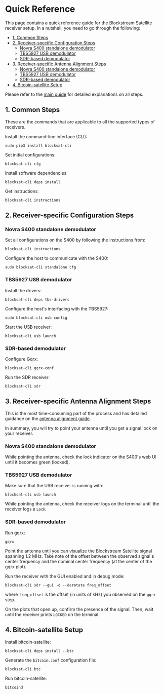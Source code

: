 # Quick Reference

This page contains a quick reference guide for the Blockstream Satellite
receiver setup. In a nutshell, you need to go through the following:

<!-- markdown-toc start - Don't edit this section. Run M-x markdown-toc-generate-toc again -->

- [1. Common Steps](#1-common-steps)
- [2. Receiver-specific Configuration Steps](#2-receiver-specific-configuration-steps)
    - [Novra S400 standalone demodulator](#novra-s400-standalone-demodulator)
    - [TBS5927 USB demodulator](#tbs5927-usb-demodulator)
    - [SDR-based demodulator](#sdr-based-demodulator)
- [3. Receiver-specific Antenna Alignment Steps](#3-receiver-specific-antenna-alignment-steps)
    - [Novra S400 standalone demodulator](#novra-s400-standalone-demodulator)
    - [TBS5927 USB demodulator](#tbs5927-usb-demodulator)
    - [SDR-based demodulator](#sdr-based-demodulator)
- [4. Bitcoin-satellite Setup](#4-bitcoin-satellite-setup)

<!-- markdown-toc end -->

Please refer to the [main guide](README.md) for detailed explanations on all
steps.

## 1. Common Steps

These are the commands that are applicable to all the supported types of
receivers.

Install the command-line interface (CLI):

```
sudo pip3 install blocksat-cli
```

Set initial configurations:

```
blocksat-cli cfg
```

Install software dependencies:

```
blocksat-cli deps install
```

Get instructions:

```
blocksat-cli instructions
```

## 2. Receiver-specific Configuration Steps

### Novra S400 standalone demodulator

Set all configurations on the S400 by following the instructions from:
```
blocksat-cli instructions
```

Configure the host to communicate with the S400:
```
sudo blocksat-cli standalone cfg
```

### TBS5927 USB demodulator

Install the drivers:
```
blocksat-cli deps tbs-drivers
```

Configure the host's interfacing with the TBS5927:
```
sudo blocksat-cli usb config
```

Start the USB receiver:
```
blocksat-cli usb launch
```

### SDR-based demodulator

Configure Gqrx:
```
blocksat-cli gqrx-conf
```

Run the SDR receiver:
```
blocksat-cli sdr
```

## 3. Receiver-specific Antenna Alignment Steps

This is the most time-consuming part of the process and has detailed guidance on
the [antenna alignment
guide](antenna-pointing.md#find-the-satellite-and-lock-the-signal).

In summary, you will try to point your antenna until you get a signal lock on
your receiver.

### Novra S400 standalone demodulator

While pointing the antenna, check the lock indicator on the S400's web UI until
it becomes green (locked).

### TBS5927 USB demodulator

Make sure that the USB receiver is running with:
```
blocksat-cli usb launch
```

While pointing the antenna, check the receiver logs on the terminal until the
receiver logs a `Lock`.

### SDR-based demodulator

Run gqrx:
```
gqrx
```

Point the antenna until you can visualize the Blockstream Satellite signal
spanning 1.2 MHz. Take note of the offset between the observed signal's center
frequency and the nominal center frequency (at the center of the gqrx plot).

Run the receiver with the GUI enabled and in debug mode:

```
blocksat-cli sdr --gui -d --derotate freq_offset
```

where `freq_offset` is the offset (in units of kHz) you observed on the `gqrx`
step.

On the plots that open up, confirm the presence of the signal. Then, wait until
the receiver prints `LOCKED` on the terminal.

## 4. Bitcoin-satellite Setup

Install bitcoin-satellite:
```
blocksat-cli deps install --btc
```

Generate the `bitcoin.conf` configuration file:
```
blocksat-cli btc
```

Run bitcoin-satellite:
```
bitcoind
```
